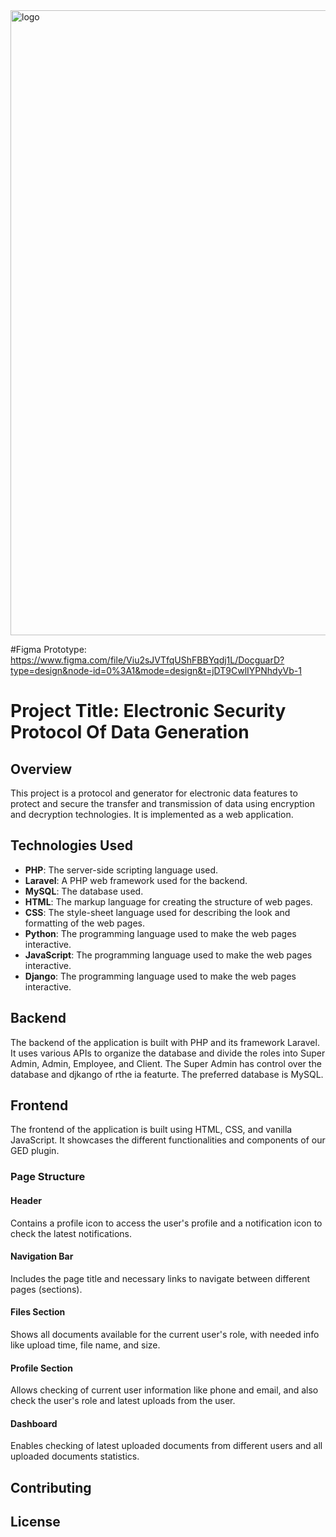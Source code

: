 <img width="1000" alt="logo" src="https://github.com/NailNilo/microhack/assets/78268011/fedfbae2-6ddf-487f-906e-a15d3563f981">

#Figma Prototype:
https://www.figma.com/file/Viu2sJVTfqUShFBBYqdj1L/DocguarD?type=design&node-id=0%3A1&mode=design&t=jDT9CwlIYPNhdyVb-1

# Project Title: Electronic Security Protocol Of Data Generation 

## Overview

This project is a protocol and generator for electronic data features to protect and secure the transfer and transmission of data using encryption and decryption technologies. It is implemented as a web application.

## Technologies Used

- **PHP**: The server-side scripting language used.
- **Laravel**: A PHP web framework used for the backend.
- **MySQL**: The database used.
- **HTML**: The markup language for creating the structure of web pages.
- **CSS**: The style-sheet language used for describing the look and formatting of the web pages.
- **Python**: The programming language used to make the web pages interactive.
- **JavaScript**: The programming language used to make the web pages interactive.
- **Django**: The programming language used to make the web pages interactive.
## Backend

The backend of the application is built with PHP and its framework Laravel. It uses various APIs to organize the database and divide the roles into Super Admin, Admin, Employee, and Client. The Super Admin has control over the database and djkango of rthe ia featurte. The preferred database is MySQL.

## Frontend

The frontend of the application is built using HTML, CSS, and vanilla JavaScript. It showcases the different functionalities and components of our GED plugin.

### Page Structure

#### Header

Contains a profile icon to access the user's profile and a notification icon to check the latest notifications.

#### Navigation Bar

Includes the page title and necessary links to navigate between different pages (sections).

#### Files Section

Shows all documents available for the current user's role, with needed info like upload time, file name, and size.

#### Profile Section

Allows checking of current user information like phone and email, and also check the user's role and latest uploads from the user.


#### Dashboard

Enables checking of latest uploaded documents from different users and all uploaded documents statistics.


## Contributing


## License
